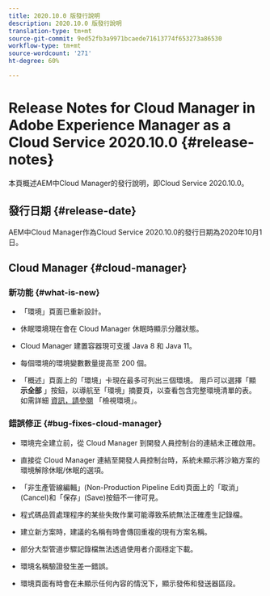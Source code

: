 ```yaml
---
title: 2020.10.0 版發行說明
description: 2020.10.0 版發行說明
translation-type: tm+mt
source-git-commit: 9ed52fb3a9971bcaede71613774f653273a86530
workflow-type: tm+mt
source-wordcount: '271'
ht-degree: 60%

---
```



# Release Notes for Cloud Manager in Adobe Experience Manager as a Cloud Service 2020.10.0 {#release-notes}

本頁概述AEM中Cloud Manager的發行說明，即Cloud Service 2020.10.0。

## 發行日期 {#release-date}

AEM中Cloud Manager作為Cloud Service 2020.10.0的發行日期為2020年10月1日。

## Cloud Manager {#cloud-manager}

### 新功能 {#what-is-new}

* 「環境」頁面已重新設計。

* 休眠環境現在會在 Cloud Manager 休眠時顯示分離狀態。

* Cloud Manager 建置容器現可支援 Java 8 和 Java 11。

* 每個環境的環境變數數量提高至 200 個。

* 「概述」頁面上的「環境」卡現在最多可列出三個環境。 用戶可以選擇「顯 **示全部** 」按鈕，以導航至「環境」摘要頁，以查看包含完整環境清單的表。
如需詳細 [資訊，請參閱](/help/implementing/cloud-manager/manage-environments.md#viewing-environment) 「檢視環境」。


### 錯誤修正 {#bug-fixes-cloud-manager}

* 環境完全建立前，從 Cloud Manager 到開發人員控制台的連結未正確啟用。

* 直接從 Cloud Manager 連結至開發人員控制台時，系統未顯示將沙箱方案的環境解除休眠/休眠的選項。

* 「非生產管線編輯」(Non-Production Pipeline Edit)頁面上的「取消」(Cancel)和「保存」(Save)按鈕不一律可見。

* 程式碼品質處理程序的某些失敗作業可能導致系統無法正確產生記錄檔。

* 建立新方案時，建議的名稱有時會傳回重複的現有方案名稱。

* 部分大型管道步驟記錄檔無法透過使用者介面穩定下載。

* 環境名稱驗證發生差一錯誤。

* 環境頁面有時會在未顯示任何內容的情況下，顯示發佈和發送器區段。